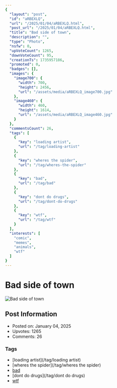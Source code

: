 ```yaml
---
{
  "layout": "post",
  "id": "aRBEXLQ",
  "url": "/2025/01/04/aRBEXLQ.html",
  "post_url": "/2025/01/04/aRBEXLQ.html",
  "title": "Bad side of town",
  "description": "",
  "type": "Photo",
  "nsfw": 0,
  "upVoteCount": 1265,
  "downVoteCount": 95,
  "creationTs": 1735957186,
  "promoted": 0,
  "badges": [],
  "images": {
    "image700": {
      "width": 700,
      "height": 2456,
      "url": "/assets/media/aRBEXLQ_image700.jpg"
    },
    "image460": {
      "width": 460,
      "height": 1614,
      "url": "/assets/media/aRBEXLQ_image460.jpg"
    }
  },
  "commentsCount": 26,
  "tags": [
    {
      "key": "loading artist",
      "url": "/tag/loading-artist"
    },
    {
      "key": "wheres the spider",
      "url": "/tag/wheres-the-spider"
    },
    {
      "key": "bad",
      "url": "/tag/bad"
    },
    {
      "key": "dont do drugs",
      "url": "/tag/dont-do-drugs"
    },
    {
      "key": "wtf",
      "url": "/tag/wtf"
    }
  ],
  "interests": [
    "comic",
    "memes",
    "animals",
    "wtf"
  ]
}
---
```


# Bad side of town

![Bad side of town](/assets/media/aRBEXLQ_image700.jpg)

## Post Information

- Posted on: January 04, 2025
- Upvotes: 1265
- Comments: 26

### Tags

- [loading artist](/tag/loading artist)
- [wheres the spider](/tag/wheres the spider)
- [bad](/tag/bad)
- [dont do drugs](/tag/dont do drugs)
- [wtf](/tag/wtf)
